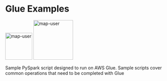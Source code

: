 # Glue Examples

<img width="85" alt="map-user" src="https://img.shields.io/badge/views-1696-green"> <img width="125" alt="map-user" src="https://img.shields.io/badge/unique visits-351-green">

Sample PySpark script designed to run on AWS Glue. Sample scripts cover common operations that need to be completed with Glue
